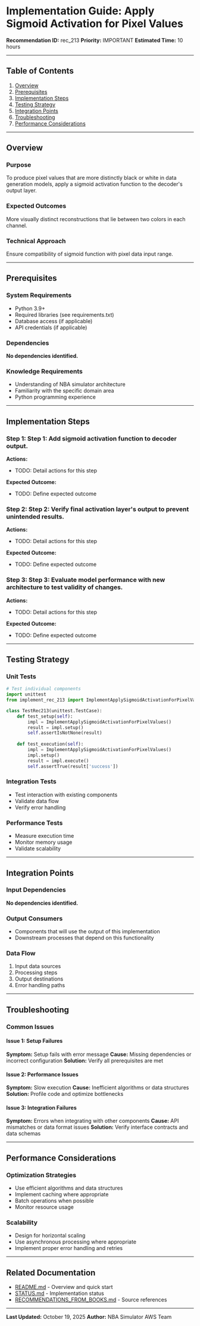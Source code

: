 # Implementation Guide: Apply Sigmoid Activation for Pixel Values

**Recommendation ID:** rec_213
**Priority:** IMPORTANT
**Estimated Time:** 10 hours

---

## Table of Contents

1. [Overview](#overview)
2. [Prerequisites](#prerequisites)
3. [Implementation Steps](#implementation-steps)
4. [Testing Strategy](#testing-strategy)
5. [Integration Points](#integration-points)
6. [Troubleshooting](#troubleshooting)
7. [Performance Considerations](#performance-considerations)

---

## Overview

### Purpose

To produce pixel values that are more distinctly black or white in data generation models, apply a sigmoid activation function to the decoder's output layer.

### Expected Outcomes

More visually distinct reconstructions that lie between two colors in each channel.

### Technical Approach

Ensure compatibility of sigmoid function with pixel data input range.

---

## Prerequisites

### System Requirements

- Python 3.9+
- Required libraries (see requirements.txt)
- Database access (if applicable)
- API credentials (if applicable)

### Dependencies

**No dependencies identified.**

### Knowledge Requirements

- Understanding of NBA simulator architecture
- Familiarity with the specific domain area
- Python programming experience

---

## Implementation Steps

### Step 1: Step 1: Add sigmoid activation function to decoder output.

**Actions:**
- TODO: Detail actions for this step

**Expected Outcome:**
- TODO: Define expected outcome

### Step 2: Step 2: Verify final activation layer's output to prevent unintended results.

**Actions:**
- TODO: Detail actions for this step

**Expected Outcome:**
- TODO: Define expected outcome

### Step 3: Step 3: Evaluate model performance with new architecture to test validity of changes.

**Actions:**
- TODO: Detail actions for this step

**Expected Outcome:**
- TODO: Define expected outcome



---

## Testing Strategy

### Unit Tests

```python
# Test individual components
import unittest
from implement_rec_213 import ImplementApplySigmoidActivationForPixelValues

class TestRec213(unittest.TestCase):
    def test_setup(self):
        impl = ImplementApplySigmoidActivationForPixelValues()
        result = impl.setup()
        self.assertIsNotNone(result)
    
    def test_execution(self):
        impl = ImplementApplySigmoidActivationForPixelValues()
        impl.setup()
        result = impl.execute()
        self.assertTrue(result['success'])
```

### Integration Tests

- Test interaction with existing components
- Validate data flow
- Verify error handling

### Performance Tests

- Measure execution time
- Monitor memory usage
- Validate scalability

---

## Integration Points

### Input Dependencies

**No dependencies identified.**

### Output Consumers

- Components that will use the output of this implementation
- Downstream processes that depend on this functionality

### Data Flow

1. Input data sources
2. Processing steps
3. Output destinations
4. Error handling paths

---

## Troubleshooting

### Common Issues

#### Issue 1: Setup Failures

**Symptom:** Setup fails with error message
**Cause:** Missing dependencies or incorrect configuration
**Solution:** Verify all prerequisites are met

#### Issue 2: Performance Issues

**Symptom:** Slow execution
**Cause:** Inefficient algorithms or data structures
**Solution:** Profile code and optimize bottlenecks

#### Issue 3: Integration Failures

**Symptom:** Errors when integrating with other components
**Cause:** API mismatches or data format issues
**Solution:** Verify interface contracts and data schemas

---

## Performance Considerations

### Optimization Strategies

- Use efficient algorithms and data structures
- Implement caching where appropriate
- Batch operations when possible
- Monitor resource usage

### Scalability

- Design for horizontal scaling
- Use asynchronous processing where appropriate
- Implement proper error handling and retries

---

## Related Documentation

- [README.md](README.md) - Overview and quick start
- [STATUS.md](STATUS.md) - Implementation status
- [RECOMMENDATIONS_FROM_BOOKS.md](RECOMMENDATIONS_FROM_BOOKS.md) - Source references

---

**Last Updated:** October 19, 2025
**Author:** NBA Simulator AWS Team
